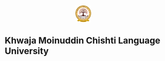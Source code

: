 <p align="center">
  <img src="KMCLU Logo.png" width="10%" alt='KMCLU Logo'>  
 </p>
 
 # Khwaja Moinuddin Chishti Language University 
 


